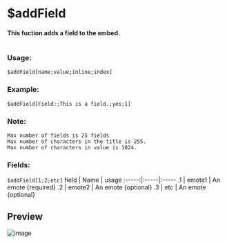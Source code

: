 # $addField

#### This fuction adds a field to the embed.

#

### Usage:
`$addField[name;value;inline;index]`
### Example:
`$addField[Field:;This is a field.;yes;1]`
### Note:
`Max number of fields is 25 fields`
<br>
`Max number of characters in the title is 255.`
</br>
`Max number of characters in value is 1024.`
<br>

### Fields:
`$addField[1;2;etc]`
field | Name | usage
:-----:|:-----|:-----
.1 | emote1 | An emote {required}
.2 | emote2 | An emote {optional}
.3 | etc | An emote {optional}

## Preview
![image](https://user-images.githubusercontent.com/65414822/127781388-bc6bdd52-e37d-429b-a8ff-1da7c587ea91.png)
